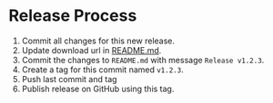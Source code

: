# Release Process

1. Commit all changes for this new release.
1. Update download url in [README.md](../README.md).
1. Commit the changes to `README.md` with message `Release v1.2.3`.
1. Create a tag for this commit named `v1.2.3`.
1. Push last commit and tag
1. Publish release on GitHub using this tag.
